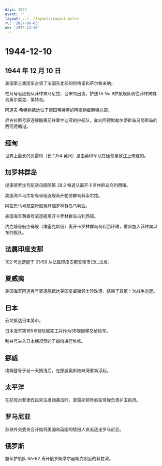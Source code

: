 ```yaml
---
days: 1927
event: ''
layout: ../../layouts/Layout.astro
ru: '2027-06-05'
ww: '1944-12-10'
---
```


# 1944-12-10

## 1944 年 12 月 10 日

美国第三集团军占领了法国东北部的阿格诺和萨尔格米纳。

柚月号驱逐舰从菲律宾马尼拉、吕宋岛出发，护送TA
No.9护航舰队前往菲律宾群岛奥尔莫克、莱特岛。

阿道夫·希特勒抵达位于德国韦特劳的阿德勒霍斯特总部。

尼古拉斯号驱逐舰脱离前往霍兰迪亚的护航队，驶向阿德默勒尔蒂群岛马努斯岛的西阿德勒港。

## 缅甸

世界上最长的贝雷桥（长 1,154 英尺）是由英印军队在缅甸亲敦江上修建的。

## 加罗林群岛

提康德罗加号航空母舰随第 38.3 特遣队离开卡罗林群岛乌利西镇。

美国海军马库斯岛号驱逐舰离开帕劳群岛科索尔路。

阿拉巴马号航空母舰离开加罗林群岛乌利西。

美国海军黄蜂号驱逐舰离开卡罗林群岛乌利西镇。

约克城号航空母舰（埃塞克斯级）离开卡罗林群岛乌利西环礁，重新加入菲律宾以东的舰队。

## 法属印度支那

102 号巡逻艇于 05:58 从法属印度支那安南市归仁出发。

## 夏威夷

美国海军阿道克号驱逐舰抵达美国夏威夷领土珍珠港，结束了其第十次战争巡逻。

## 日本

云龙抵达日本吴市。

日本海军第185号登陆舰完工并作为SB舰艇移交给陆军。

鸭井号进入日本横须贺的干船坞进行维修。

## 挪威

埃姆登号于前一天搁浅后，在挪威奥斯陆峡湾重新浮起。

## 太平洋

在航母对菲律宾吕宋岛发动袭击时，普雷斯顿号航空母舰负责护卫航母。

## 罗马尼亚

苏联外交委员会开始将美国和英国的情报人员驱逐出罗马尼亚。

## 俄罗斯

盟军护航队 RA-62 离开俄罗斯摩尔曼斯克附近的科拉湾。